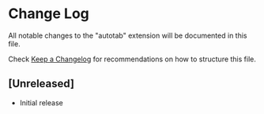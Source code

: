 # Change Log

All notable changes to the "autotab" extension will be documented in this file.

Check [Keep a Changelog](http://keepachangelog.com/) for recommendations on how to structure this file.

## [Unreleased]

- Initial release